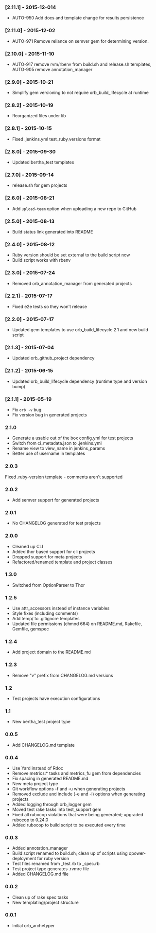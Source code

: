 ### [2.11.1] - 2015-12-014
- AUTO-950 Add docs and template change for results persistence

### [2.11.0] - 2015-12-02
- AUTO-971 Remove reliance on semver gem for determining version.

### [2.10.0] - 2015-11-10
- AUTO-917 remove rvm/rbenv from build.sh and release.sh templates, AUTO-905 remove annotation_manager

### [2.9.0] - 2015-10-21
- Simplify gem versioning to not require orb_build_lifecycle at runtime

### [2.8.2] - 2015-10-19
- Reorganized files under lib

### [2.8.1] - 2015-10-15
- Fixed .jenkins.yml test_ruby_versions format

### [2.8.0] - 2015-09-30
- Updated bertha_test templates

### [2.7.0] - 2015-09-14
- release.sh for gem projects

### [2.6.0] - 2015-08-21
- Add `upload-team` option when uploading a new repo to GitHub

### [2.5.0] - 2015-08-13
- Build status link generated into README

### [2.4.0] - 2015-08-12
- Ruby version should be set external to the build script now
- Build script works with rbenv

### [2.3.0] - 2015-07-24
- Removed orb_annotation_manager from generated projects

### [2.2.1] - 2015-07-17
- Fixed e2e tests so they won't release

### [2.2.0] - 2015-07-17
- Updated gem templates to use orb_build_lifecycle 2.1 and new build script

### [2.1.3] - 2015-07-04
- Updated orb_github_project dependency

### [2.1.2] - 2015-06-15
- Updated orb_build_lifecycle dependency (runtime type and version bump)

### [2.1.1] - 2015-05-19
- Fix `orb -v` bug
- Fix version bug in generated projects

### 2.1.0
- Generate a usable out of the box config.yml for test projects
- Switch from ci_metadata.json to .jenkins.yml
- Rename view to view_name in jenkins_params
- Better use of username in templates

### 2.0.3
Fixed .ruby-version template - comments aren't supported

### 2.0.2
- Add semver support for generated projects

### 2.0.1
- No CHANGELOG generated for test projects

### 2.0.0
- Cleaned up CLI
- Added thor based support for cli projects
- Dropped support for meta projects
- Refactored/renamed template and project classes

### 1.3.0
- Switched from OptionParser to Thor

### 1.2.5
- Use attr_accessors instead of instance variables
- Style fixes (including comments)
- Add temp/ to .gitignore templates
- Updated file permissions (chmod 664) on README.md, Rakefile, Gemfile, gemspec

### 1.2.4
- Add project domain to the README.md

### 1.2.3
- Remove "v" prefix from CHANGELOG.md versions

### 1.2
- Test projects have execution configurations

### 1.1
- New bertha_test project type

### 0.0.5
- Add CHANGELOG.md template

### 0.0.4
- Use Yard instead of Rdoc
- Remove metrics:* tasks and metrics_fu gem from dependencies
- Fix spacing in generated README.md
- New meta project type
- Git workflow options -f and -u when generating projects
- Removed exclude and include (-e and -i) options when generating projects
- Added logging through orb_logger gem
- Moved test rake tasks into test_support gem
- Fixed all rubocop violations that were being generated; upgraded rubocop to 0.24.0
- Added rubocop to build script to be executed every time

### 0.0.3
- Added annotation_manager
- Build script renamed to build.sh; clean up of scripts using opower-deployment for ruby version
- Test files renamed from _test.rb to _spec.rb
- Test project type generates .rvmrc file
- Added CHANGELOG.md file

### 0.0.2
- Clean up of rake spec tasks
- New templating/project structure

### 0.0.1
- Initial orb_archetyper
